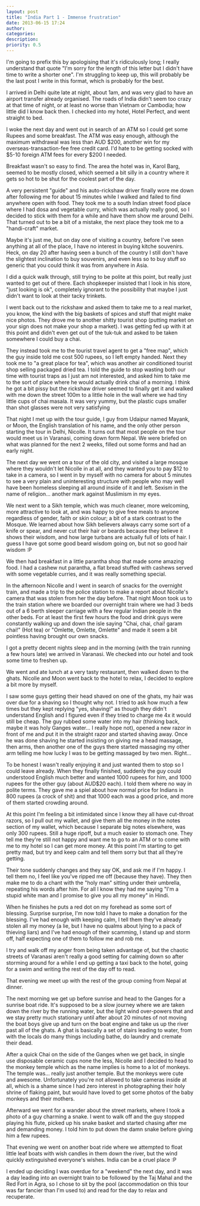 ```yaml
---
layout: post
title: "India Part 1 - Immense frustration"
date: 2013-06-15 17:24
author: 
categories: 
description: 
priority: 0.5
---
```

I'm going to prefix this by apologising that it's ridiculously long; I really understand that quote "I'm sorry for the length of this letter but I didn't have time to write a shorter one". I'm struggling to keep up, this will probably be the last post I write in this format, which is probably for the best.

I arrived in Delhi quite late at night, about 1am, and was very glad to have an airport transfer already organised. The roads of India didn't seem too crazy at that time of night, or at least no worse than Vietnam or Cambodia; how little did I know back then. I checked into my hotel, Hotel Perfect, and went straight to bed.

I woke the next day and went out in search of an ATM so I could get some Rupees and some breakfast. The ATM was easy enough, although the maximum withdrawal was less than AUD $200, another win for my overseas-transaction-fee free credit card. I'd hate to be getting socked with $5-10 foreign ATM fees for every $200 I needed.

Breakfast wasn't so easy to find. The area the hotel was in, Karol Barg, seemed to be mostly closed, which seemed a bit silly in a country where it gets so hot to be shut for the coolest part of the day.

A very persistent "guide" and his auto-rickshaw driver finally wore me down after following me for about 15 minutes while I walked and failed to find anywhere open with food. They took me to a south Indian street food place where I had dosa and vegetable curry, which was actually really good, so I decided to stick with them for a while and have them show me around Delhi. That turned out to be a bit of a mistake, the next place they took me to a "handi-craft" market.

Maybe it's just me, but on day one of visiting a country, before I've seen anything at all of the place, I have no interest in buying kitche souvenirs. Heck, on day 20 after having seen a bunch of the country I still don't have the slightest inclination to buy souvenirs, and even less so to buy stuff so generic that you could think it was from anywhere in Asia.

I did a quick walk through, still trying to be polite at this point, but really just wanted to get out of there. Each shopkeeper insisted that I look in his store, "just looking is ok", completely ignorant to the possibility that maybe I just didn't want to look at their tacky trinkets.

I went back out to the rickshaw and asked them to take me to a real market, you know, the kind with the big baskets of spices and stuff that might make nice photos. They drove me to another shitty tourist shop (putting market on your sign does not make your shop a market). I was getting fed up with it at this point and didn't even get out of the tuk-tuk and asked to be taken somewhere I could buy a chai.

They instead took me to the tourist travel agent to get a "free map", which the guy inside told me cost 500 rupees, so I left empty handed. Next they took me to "a great place for tea", which was another air conditioned tourist shop selling packaged dried tea. I told the guide to stop wasting both our time with tourist traps as I just am not interested, and asked him to take me to the sort of place where he would actually drink chai of a morning. I think he got a bit pissy but the rickshaw driver seemed to finally get it and walked with me down the street 100m to a little hole in the wall where we had tiny little cups of chai masala. It was very yummy, but the plastic cups smaller than shot glasses were not very satisfying

That night I met up with the tour guide, I guy from Udaipur named Mayank, or Moon, the English translation of his name, and the only other person starting the tour in Delhi, Nicolle. It turns out that most people on the tour would meet us in Varanasi, coming down form Nepal. We were briefed on what was planned for the next 2 weeks, filled out some forms and had an early night.

The next day we went on a tour of the old city, and visited a large mosque where they wouldn't let Nicolle in at all, and they wanted you to pay $12 to take in a camera, so I went in by myself with no camera for about 5 minutes to see a very plain and uninteresting structure with people who may well have been homeless sleeping all around inside of it and left. Sexism in the name of religion... another mark against Muslimism in my eyes.

We next went to a Sikh temple, which was much cleaner, more welcoming, more attractive to look at, and was happy to give free meals to anyone regardless of gender, faith or skin colour; a bit of a stark contrast to the Mosque. We learned about how Sikh believers always carry some sort of a knife or spear, and never cut their hair or beards because they believe it shows their wisdom, and how large turbans are actually full of lots of hair. I guess I have got some good beard wisdom going on, but not so good hair wisdom :P

We then had breakfast in a little parantha shop that made some amazing food. I had a cashew nut parantha, a flat bread stuffed with cashews served with some vegetable curries, and it was really something special.

In the afternoon Nicolle and I  went in search of snacks for the overnight train, and made a trip to the police station to make a report about Nicolle's camera that was stolen from her the day before. That night Moon took us to the train station where we boarded our overnight train where we had 3 beds out of a 6 berth sleeper carriage with a few regular Indian people in the other beds. For at least the first few hours the food and drink guys were constantly walking up and down the isle saying "Chai, chai, chai! garam chai!" (Hot tea) or "Omlette, Omlette, Omlette" and made it seem a bit pointless having brought our own snacks.

I got a pretty decent nights sleep and in the morning (with the train running a few hours late) we arrived in Varanasi. We checked into our hotel and took some time to freshen up.

We went and ate lunch at a very tasty restaurant, then walked down to the ghats. Nicolle and Moon went back to the hotel to relax, I decided to explore a bit more by myself.

I saw some guys getting their head shaved on one of the ghats, my hair was over due for a shaving so I thought why not. I tried to ask how much a few times but they kept replying "yes, shaving!" as though they didn't understand English and I figured even if they tried to charge me 4x it would still be cheap. The guy rubbed some water into my hair (thinking back, maybe it was holy Ganges water... I really hope not), opened a new razor in front of me and put it in the straight razor and started shaving away. Once he was done shaving he started insisting on giving me a head massage, then arms, then another one of the guys there started massaging my other arm telling me how lucky I was to be getting massaged by two men. Right...

To be honest I wasn't really enjoying it and just wanted them to stop so I could leave already. When they finally finished, suddenly the guy could understood English much better and wanted 1000 rupees for him, and 1000 rupees for the other guy (about AUD$20 each). I told them where no way in polite terms. They gave me a spiel about how normal price for Indians in 800 rupees (a crock of shit) and that 1000 each was a good price, and more of them started crowding around.

At this point I'm feeling a bit intimidated since I know they all have cut-throat razors, so I pull out my wallet, and give them all the money in the notes section of my wallet, which because I separate big notes elsewhere, was only 300 rupees. Still a huge ripoff, but a much easier to stomach one. They tell me they're still not happy and want me to go to an ATM or to come with me to my hotel so I can get more money. At this point I'm starting to get pretty mad, but try and keep calm and tell them sorry but that all they're getting.

Their tone suddenly changes and they say OK, and ask me if I'm happy. I tell them no, I feel like you've ripped me off (because they have). They then make me to do a chant with the "holy man" sitting under their umbrella, repeating his words after him. For all I know they had me saying "I'm a stupid white man and I promise to give you all my money" in Hindi.

When he finishes he puts a red dot on my forehead as some sort of blessing. Surprise surprise, I'm now told I have to make a donation for the blessing. I've had enough with keeping calm, I tell them they've already stolen all my money (a lie, but I have no qualms about lying to a pack of thieving liars) and I've had enough of their scamming, I stand up and storm off, half expecting one of them to follow me and rob me.

I try and walk off my anger from being taken advantage of, but the chaotic streets of Varanasi aren't really a good setting for calming down so after storming around for a while I end up getting a taxi back to the hotel, going for a swim and writing the rest of the day off to read.

That evening we meet up with the rest of the group coming from Nepal at dinner.

The next morning we get up before sunrise and head to the Ganges for a sunrise boat ride. It's supposed to be a slow journey where we are taken down the river by the running water, but the light wind over-powers that and we stay pretty much stationary until after about 20 minutes of not moving the boat boys give up and turn on the boat engine and take us up the river past all of the ghats. A ghat is basically a set of stairs leading to water, from with the locals do many things including bathe, do laundry and cremate their dead.

After a quick Chai on the side of the Ganges when we get back, in single use disposable ceramic cups none the less, Nicolle and I decided to head to the monkey temple which as the name implies is home to a lot of monkeys. The temple was... really just another temple. But the monkeys were cute and awesome. Unfortunately you're not allowed to take cameras inside at all, which is a shame since I had zero interest in photographing their holy shrine of flaking paint, but would have loved to get some photos of the baby monkeys and their mothers.

Afterward we went for a wander about the street markets, where I took a photo of a guy charming a snake. I went to walk off and the guy stopped playing his flute, picked up his snake basket and started chasing after me and demanding money. I told him to put down the damn snake before giving him a few rupees.

That evening we went on another boat ride where we attempted to float little leaf boats with wish candles in them down the river, but the wind quickly extinguished everyone's wishes. India can be a cruel place :P

I ended up deciding I was overdue for a "weekend" the next day, and it was a day leading into an overnight train to be followed by the Taj Mahal and the Red Fort in Agra, so I chose to sit by the pool (accommodation on this tour was far fancier than I'm used to) and read for the day to relax and recuperate.
